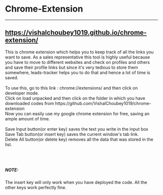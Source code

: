 # Chrome-Extension

---
https://vishalchoubey1019.github.io/chrome-extension/
---

<p>
This is chrome extension which helps you to keep track of all the links you want to save. As a sales representative this tool is highly useful because you have to move to different websites and check on profiles and others and save their profile links but since it's very tedious to store them somewhere, leads-tracker helps you to do that and hence a lot of time is saved.
<br>
<br>
To use this, go to this link : chrome://extensions/ and then click on developer mode.<br>Click on load unpacked and then click on the folder in which you have downloaded codes from https://github.com/VishalChoubey1019/chrome-extension <br>Now you can easily use my google chrome extension for free, saving an ample amount of time.
<br>
<br>
Save Input button(or enter key) saves the text you write in the input box<br>Save Tab button(or insert key) saves the current window's tab link.<br>Delete All button(or delete key) removes all the data that was stored in the list.
</p>
<br>
<br>
<h5>NOTE:</h5> <p>The insert key will only work when you have deployed the code. All the other keys work perfectly fine.</p>
